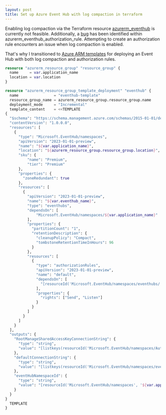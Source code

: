 ```yaml
---
layout: post
title: Set up Azure Event Hub with log compaction in terraform
---
```


Enabling log compaction via the Terraform resource [azurerm_eventhub](https://registry.terraform.io/providers/hashicorp/azurerm/latest/docs/resources/eventhub) is currently not feasible. Additionally, a [bug](https://github.com/hashicorp/terraform-provider-azurerm/issues/25563) has been identified within azurerm_eventhub_authorization_rule. Attempting to create an authorization rule encounters an issue when log compaction is enabled.

That's why I transitioned to [Azure ARM templates](https://learn.microsoft.com/en-us/azure/azure-resource-manager/templates/overview) for deploying an Event Hub with both log compaction and authorization rules.

```tf
resource "azurerm_resource_group" "resource_group" {
  name     = var.application_name
  location = var.location
}

resource "azurerm_resource_group_template_deployment" "eventhub" {
  name                = "eventhub-template"
  resource_group_name = azurerm_resource_group.resource_group.name
  deployment_mode     = "Incremental"
  template_content    = <<TEMPLATE
{
  "$schema": "https://schema.management.azure.com/schemas/2015-01-01/deploymentTemplate.json#",
  "contentVersion": "1.0.0.0",
  "resources": [
    {
      "type": "Microsoft.EventHub/namespaces",
      "apiVersion": "2023-01-01-preview",
      "name": "${var.application_name}",
      "location": "${azurerm_resource_group.resource_group.location}",
      "sku": {
          "name": "Premium",
          "tier": "Premium"
      },
      "properties": {
        "zoneRedundant": true
      },
      "resources": [
        {
          "apiVersion": "2023-01-01-preview",
          "name": "${var.eventhub_name}",
          "type": "eventhubs",
          "dependsOn": [
              "Microsoft.EventHub/namespaces/${var.application_name}"
          ],
          "properties": {
            "partitionCount": "1",
            "retentionDescription": {
              "cleanupPolicy": "Compact",
              "tombstoneRetentionTimeInHours": 96
            }
          },
          "resources": [
            {
              "type": "authorizationRules",
              "apiVersion": "2023-01-01-preview",
              "name": "default",
              "dependsOn": [
                "[resourceId('Microsoft.EventHub/namespaces/eventhubs/', '${var.application_name}', '${var.eventhub_name}')]"
              ],
              "properties": {
                "rights": ["Send", "Listen"]
              }
            }
          ]
        }
      ]
    }
  ],
  "outputs": {
    "RootManageSharedAccessKeyConnectionString": {
      "type": "string",
      "value": "[listkeys(resourceId('Microsoft.EventHub/namespaces/AuthorizationRules', '${var.application_name}', 'RootManageSharedAccessKey'), '2017-04-01').primaryConnectionString]"
    },
    "defaultConnectionString": {
      "type": "string",
      "value": "[listkeys(resourceId('Microsoft.EventHub/namespaces/eventhubs/AuthorizationRules', '${var.application_name}', '${var.eventhub_name}', 'default'), '2017-04-01').primaryConnectionString]"
    },
    "eventHubNamespaceId": {
      "type": "string",
      "value": "[resourceId('Microsoft.EventHub/namespaces', '${var.application_name}')]"
    }
  }
}
  TEMPLATE
}
```
